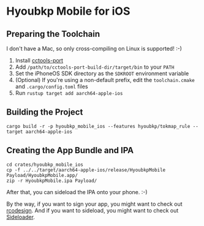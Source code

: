 # Hyoubkp Mobile for iOS

## Preparing the Toolchain

I don't have a Mac, so only cross-compiling on Linux is supported! :-)

1. Install [cctools-port](https://github.com/tpoechtrager/cctools-port)
2. Add `/path/to/cctools-port-build-dir/target/bin` to your `PATH`
3. Set the iPhoneOS SDK directory as the `SDKROOT` environment variable
4. (Optional) If you're using a non-default prefix, edit the `toolchain.cmake` and `.cargo/config.toml` files
5. Run `rustup target add aarch64-apple-ios`

## Building the Project

```
cargo build -r -p hyoubkp_mobile_ios --features hyoubkp/tokmap_rule --target aarch64-apple-ios
```

## Creating the App Bundle and IPA

```
cd crates/hyoubkp_mobile_ios
cp -f ../../target/aarch64-apple-ios/release/HyoubkpMobile Payload/HyoubkpMobile.app/
zip -r HyoubkpMobile.ipa Payload/
```

After that, you can sideload the IPA onto your phone. :-)

By the way, if you want to sign your app, you might want to check out [rcodesign](https://github.com/indygreg/apple-platform-rs/tree/main/apple-codesign). And if you want to sideload, you might want to check out [Sideloader](https://github.com/Dadoum/Sideloader).